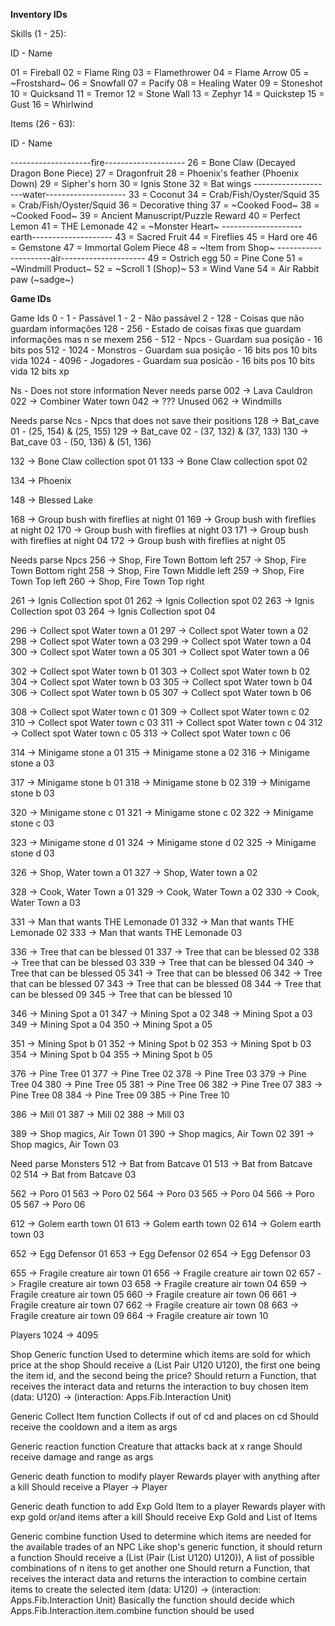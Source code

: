 **Inventory IDs**

Skills (1 - 25):

ID - Name

01 = Fireball
02 = Flame Ring
03 = Flamethrower
04 = Flame Arrow
05 = ~Frostshard~
06 = Snowfall
07 = Pacify
08 = Healing Water
09 = Stoneshot
10 = Quicksand
11 = Tremor
12 = Stone Wall
13 = Zephyr 
14 = Quickstep
15 = Gust
16 = Whirlwind


Items (26 - 63): 

ID - Name 

--------------------fire--------------------
26 = Bone Claw (Decayed Dragon Bone Piece)
27 = Dragonfruit
28 = Phoenix's feather (Phoenix Down)
29 = Sipher's horn
30 = Ignis Stone
32 = Bat wings
--------------------water--------------------
33 = Coconut
34 = Crab/Fish/Oyster/Squid
35 = Crab/Fish/Oyster/Squid
36 = Decorative thing
37 = ~Cooked Food~
38 = ~Cooked Food~
39 = Ancient Manuscript/Puzzle Reward
40 = Perfect Lemon
41 = THE Lemonade
42 = ~Monster Heart~
--------------------earth--------------------
43 = Sacred Fruit
44 = Fireflies
45 = Hard ore
46 = Gemstone
47 = Immortal Golem Piece
48 = ~Item from Shop~
---------------------air---------------------
49 = Ostrich egg
50 = Pine Cone
51 = ~Windmill Product~
52 = ~Scroll 1 (Shop)~
53 = Wind Vane
54 = Air Rabbit paw (~sadge~)

**Game IDs**

Game Ids
 0    - 1    - Passável
 1    - 2    - Não passável 
 2    - 128  - Coisas que não guardam informações
 128  - 256  - Estado de coisas fixas que guardam informações mas n se mexem
 256  - 512  - Npcs      - Guardam sua posição - 16 bits pos
 512  - 1024 - Monstros  - Guardam sua posição - 16 bits pos 10 bits vida
 1024 - 4096 - Jogadores - Guardam sua posicão - 16 bits pos 10 bits vida 12 bits xp


Ns - Does not store information
Never needs parse
  002 -> Lava Cauldron
  022 -> Combiner Water town
  042 -> ??? Unused
  062 -> Windmills


Needs parse
Ncs - Npcs that does not save their positions
  128 -> Bat_cave 01 - (25, 154) & (25, 155)
  129 -> Bat_cave 02 - (37, 132) & (37, 133)
  130 -> Bat_cave 03 - (50, 136) & (51, 136)

  132 -> Bone Claw collection spot 01
  133 -> Bone Claw collection spot 02

  134 -> Phoenix

  148 -> Blessed Lake

  168 -> Group bush with fireflies at night 01
  169 -> Group bush with fireflies at night 02
  170 -> Group bush with fireflies at night 03
  171 -> Group bush with fireflies at night 04
  172 -> Group bush with fireflies at night 05

Needs parse
Npcs
  256 -> Shop, Fire Town Bottom left
  257 -> Shop, Fire Town Bottom right
  258 -> Shop, Fire Town Middle left
  259 -> Shop, Fire Town Top    left
  260 -> Shop, Fire Town Top    right
  
  261 -> Ignis Collection spot 01
  262 -> Ignis Collection spot 02
  263 -> Ignis Collection spot 03
  264 -> Ignis Collection spot 04
  
  296 -> Collect spot Water town a 01
  297 -> Collect spot Water town a 02
  298 -> Collect spot Water town a 03
  299 -> Collect spot Water town a 04
  300 -> Collect spot Water town a 05
  301 -> Collect spot Water town a 06

  302 -> Collect spot Water town b 01
  303 -> Collect spot Water town b 02
  304 -> Collect spot Water town b 03
  305 -> Collect spot Water town b 04
  306 -> Collect spot Water town b 05
  307 -> Collect spot Water town b 06

  308 -> Collect spot Water town c 01
  309 -> Collect spot Water town c 02
  310 -> Collect spot Water town c 03
  311 -> Collect spot Water town c 04
  312 -> Collect spot Water town c 05
  313 -> Collect spot Water town c 06

  314 -> Minigame stone a 01
  315 -> Minigame stone a 02
  316 -> Minigame stone a 03

  317 -> Minigame stone b 01
  318 -> Minigame stone b 02
  319 -> Minigame stone b 03

  320 -> Minigame stone c 01
  321 -> Minigame stone c 02
  322 -> Minigame stone c 03

  323 -> Minigame stone d 01
  324 -> Minigame stone d 02
  325 -> Minigame stone d 03

  326 -> Shop, Water town a 01
  327 -> Shop, Water town a 02

  328 -> Cook, Water Town a 01
  329 -> Cook, Water Town a 02
  330 -> Cook, Water Town a 03

  331 -> Man that wants THE Lemonade 01
  332 -> Man that wants THE Lemonade 02
  333 -> Man that wants THE Lemonade 03

  336 -> Tree that can be blessed 01
  337 -> Tree that can be blessed 02
  338 -> Tree that can be blessed 03
  339 -> Tree that can be blessed 04
  340 -> Tree that can be blessed 05
  341 -> Tree that can be blessed 06
  342 -> Tree that can be blessed 07
  343 -> Tree that can be blessed 08
  344 -> Tree that can be blessed 09
  345 -> Tree that can be blessed 10

  346 -> Mining Spot a 01
  347 -> Mining Spot a 02
  348 -> Mining Spot a 03
  349 -> Mining Spot a 04
  350 -> Mining Spot a 05
  
  351 -> Mining Spot b 01
  352 -> Mining Spot b 02
  353 -> Mining Spot b 03
  354 -> Mining Spot b 04
  355 -> Mining Spot b 05

  376 -> Pine Tree 01
  377 -> Pine Tree 02
  378 -> Pine Tree 03
  379 -> Pine Tree 04
  380 -> Pine Tree 05
  381 -> Pine Tree 06
  382 -> Pine Tree 07
  383 -> Pine Tree 08
  384 -> Pine Tree 09
  385 -> Pine Tree 10

  386 -> Mill 01
  387 -> Mill 02
  388 -> Mill 03

  389 -> Shop magics, Air Town 01
  390 -> Shop magics, Air Town 02
  391 -> Shop magics, Air Town 03

Need parse
Monsters
  512 -> Bat from Batcave 01
  513 -> Bat from Batcave 02
  514 -> Bat from Batcave 03

  562 -> Poro 01
  563 -> Poro 02
  564 -> Poro 03
  565 -> Poro 04
  566 -> Poro 05
  567 -> Poro 06

  612 -> Golem earth town 01
  613 -> Golem earth town 02
  614 -> Golem earth town 03

  652 -> Egg Defensor 01
  653 -> Egg Defensor 02
  654 -> Egg Defensor 03

  655 -> Fragile creature air town 01
  656 -> Fragile creature air town 02
  657 -> Fragile creature air town 03
  658 -> Fragile creature air town 04
  659 -> Fragile creature air town 05
  660 -> Fragile creature air town 06
  661 -> Fragile creature air town 07
  662 -> Fragile creature air town 08
  663 -> Fragile creature air town 09
  664 -> Fragile creature air town 10

Players 1024 -> 4095


  Shop Generic function
    Used to determine which items are sold for which price at the shop
    Should receive a (List Pair U120 U120), the first one being the item id, and the second being the price?
    Should return a Function, that receives the interact data and returns the interaction to buy chosen item
      (data: U120) -> (interaction: Apps.Fib.Interaction Unit)

  Generic Collect Item function
    Collects if out of cd and places on cd
    Should receive the cooldown and a item as args

  Generic reaction function
    Creature that attacks back at x range
    Should receive damage and range as args
  
  Generic death function to modify player
    Rewards player with anything after a kill
    Should receive a Player -> Player

  Generic death function to add Exp Gold Item to a player
    Rewards player with exp gold or/and items after a kill
    Should receive Exp Gold and List of Items
  
  Generic combine function
    Used to determine which items are needed for the available trades of an NPC
    Like shop's generic function, it should return a function
    Should receive a (List (Pair (List U120) U120)), A list of possible combinations of n itens to get another one
    Should return a Function, that receives the interact data and returns the interaction to combine certain items to create the selected item
      (data: U120) -> (interaction: Apps.Fib.Interaction Unit)
    Basically the function should decide which Apps.Fib.Interaction.item.combine function should be used

